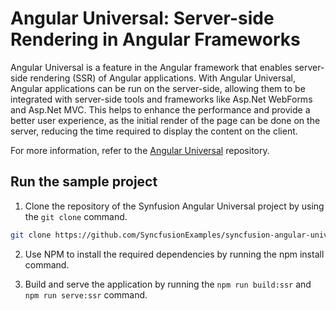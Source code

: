 # Angular Universal: Server-side Rendering in Angular Frameworks

Angular Universal is a feature in the Angular framework that enables server-side rendering (SSR) of Angular applications. With Angular Universal, Angular applications can be run on the server-side, allowing them to be integrated with server-side tools and frameworks like Asp.Net WebForms and Asp.Net MVC. This helps to enhance the performance and provide a better user experience, as the initial render of the page can be done on the server, reducing the time required to display the content on the client.

For more information, refer to the [Angular Universal](https://github.com/angular/universal) repository.

## Run the sample project

1. Clone the repository of the Synfusion Angular Universal project by using the `git clone` command.

```bash
git clone https://github.com/SyncfusionExamples/syncfusion-angular-universal.git
```

2. Use NPM to install the required dependencies by running the npm install command.

3. Build and serve the application by running the `npm run build:ssr` and `npm run serve:ssr` command.
